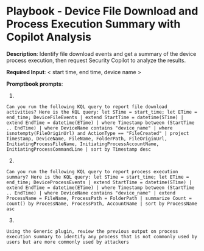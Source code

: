 # Playbook - Device File Download and Process Execution Summary with Copilot Analysis 

**Description**: Identify file download events and get a summary of the device process execution, then request Security Copilot to analyze the results.

**Required Input**: < start time, end time, device name >

**Promptbook prompts**:

1. 
 ```
Can you run the following KQL query to report file download activities? Here is the KQL query: let STime = start_time; let ETime = end_time; DeviceFileEvents | extend StartTime = datetime(STime) | extend EndTime = datetime(ETime) | where Timestamp between (StartTime .. EndTime) | where DeviceName contains "device_name" | where isnotempty(FileOriginUrl) and ActionType == "FileCreated" | project Timestamp, DeviceName, FileName, FolderPath, FileOriginUrl, InitiatingProcessFileName, InitiatingProcessAccountName, InitiatingProcessCommandLine | sort by Timestamp desc
 ```
2.  
 ```
Can you run the following KQL query to report process execution summary? Here is the KQL query: let STime = start_time; let ETime = end_time; DeviceProcessEvents | extend StartTime = datetime(STime) | extend EndTime = datetime(ETime) | where Timestamp between (StartTime .. EndTime) | where DeviceName contains "device_name" | extend ProcessName = FileName, ProcessPath = FolderPath | summarize Count = count() by ProcessName, ProcessPath, AccountName | sort by ProcessName asc
 ```
 3. 
 ```
Using the Generic plugin, review the previous output on process execution summary to identify any process that is not commonly used by users but are more commonly used by attackers
 ```

